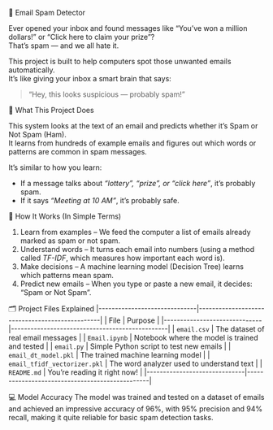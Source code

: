 📧 Email Spam Detector

Ever opened your inbox and found messages like “You’ve won a million dollars!” or “Click here to claim your prize”?  
That’s spam — and we all hate it.

This project is built to help computers spot those unwanted emails automatically.  
It’s like giving your inbox a smart brain that says:  
> “Hey, this looks suspicious — probably spam!”


🌟 What This Project Does

This system looks at the text of an email and predicts whether it’s Spam or Not Spam (Ham).  
It learns from hundreds of example emails and figures out which words or patterns are common in spam messages.

It’s similar to how you learn:  
- If a message talks about *“lottery”, “prize”, or “click here”*, it’s probably spam.  
- If it says *“Meeting at 10 AM”*, it’s probably safe.


🧠 How It Works (In Simple Terms)

1. Learn from examples – We feed the computer a list of emails already marked as spam or not spam.  
2. Understand words – It turns each email into numbers (using a method called *TF-IDF*, which measures how important each word is).  
3. Make decisions – A machine learning model (Decision Tree) learns which patterns mean spam.  
4. Predict new emails – When you type or paste a new email, it decides: “Spam or Not Spam”.


🗂 Project Files Explained
|------------------------------|------------------------------------------------|
|             File             |                     Purpose                    |
|------------------------------|------------------------------------------------|
| `email.csv`                  | The dataset of real email messages             |
| `Email.ipynb`                | Notebook where the model is trained and tested |
| `email.py`                   | Simple Python script to test new emails        |
| `email_dt_model.pkl`         | The trained machine learning model             |
| `email_tfidf_vectorizer.pkl` | The word analyzer used to understand text      |
| `README.md`                  | You’re reading it right now!                   |
|------------------------------|------------------------------------------------|


💻 Model Accuracy 
The model was trained and tested on a dataset of emails and achieved an impressive accuracy of 96%, with 95% precision and 94% recall, making it quite reliable for basic spam detection tasks.

